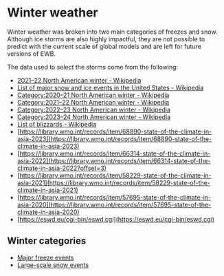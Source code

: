 # Winter weather

Winter weather was broken into two main categories of freezes and snow. Although ice storms are also highly impactful, they are not possible to predict with the current scale of global models and are left for future versions of EWB.

The data used to select the storms come from the following:

* [2021–22 North American winter \- Wikipedia](https://en.wikipedia.org/wiki/2021%E2%80%9322_North_American_winter)   
* [List of major snow and ice events in the United States \- Wikipedia](https://en.wikipedia.org/wiki/List_of_major_snow_and_ice_events_in_the_United_States)   
* [Category:2020–21 North American winter \- Wikipedia](https://en.wikipedia.org/wiki/Category:2020%E2%80%9321_North_American_winter)  
* [Category:2021–22 North American winter \- Wikipedia](https://en.wikipedia.org/wiki/Category:2021%E2%80%9322_North_American_winter)   
* [Category:2022–23 North American winter \- Wikipedia](https://en.wikipedia.org/wiki/Category:2022%E2%80%9323_North_American_winter)   
* [Category:2023–24 North American winter \- Wikipedia](https://en.wikipedia.org/wiki/Category:2023%E2%80%9324_North_American_winter)  
* [List of blizzards \- Wikipedia](https://en.wikipedia.org/wiki/List_of_blizzards)   
* [https://library.wmo.int/records/item/68890-state-of-the-climate-in-asia-2023](https://library.wmo.int/records/item/68890-state-of-the-climate-in-asia-2023)   
* [https://library.wmo.int/records/item/66314-state-of-the-climate-in-asia-2022](https://library.wmo.int/records/item/66314-state-of-the-climate-in-asia-2022?offset=3)  
* [https://library.wmo.int/records/item/58229-state-of-the-climate-in-asia-2021](https://library.wmo.int/records/item/58229-state-of-the-climate-in-asia-2021)   
* [https://library.wmo.int/records/item/57695-state-of-the-climate-in-asia-2020](https://library.wmo.int/records/item/57695-state-of-the-climate-in-asia-2020)    
* [https://eswd.eu/cgi-bin/eswd.cgi](https://eswd.eu/cgi-bin/eswd.cgi) 

## Winter categories

* [Major freeze events](FreezeEvents.md)
* [Large-scale snow events](SnowEvents.md)